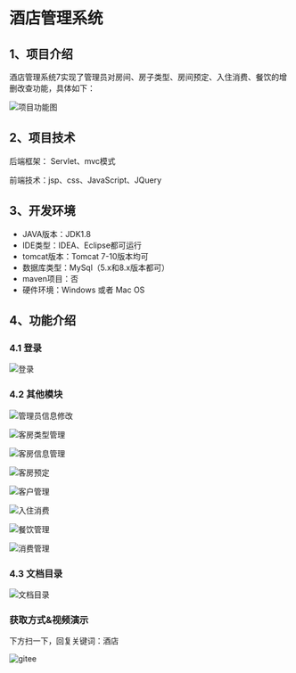 # 酒店管理系统


## 1、项目介绍

酒店管理系统7实现了管理员对房间、房子类型、房间预定、入住消费、餐饮的增删改查功能，具体如下：

![项目功能图](https://project-images-1256969109.cos.ap-chongqing.myqcloud.com/Typora-Images/202208071943226.png)


## 2、项目技术

后端框架： Servlet、mvc模式

前端技术：jsp、css、JavaScript、JQuery

## 3、开发环境

- JAVA版本：JDK1.8
- IDE类型：IDEA、Eclipse都可运行
- tomcat版本：Tomcat 7-10版本均可
- 数据库类型：MySql（5.x和8.x版本都可） 
- maven项目：否
- 硬件环境：Windows 或者 Mac OS


## 4、功能介绍

### 4.1 登录

![登录](https://project-images-1256969109.cos.ap-chongqing.myqcloud.com/Typora-Images/202208071945129.jpg)

### 4.2 其他模块

![管理员信息修改](https://project-images-1256969109.cos.ap-chongqing.myqcloud.com/Typora-Images/202208071945492.jpg)

![客房类型管理](https://project-images-1256969109.cos.ap-chongqing.myqcloud.com/Typora-Images/202208071945239.jpg)

![客房信息管理](https://project-images-1256969109.cos.ap-chongqing.myqcloud.com/Typora-Images/202208071945925.jpg)

![客房预定](https://project-images-1256969109.cos.ap-chongqing.myqcloud.com/Typora-Images/202208071945739.jpg)

![客户管理](https://project-images-1256969109.cos.ap-chongqing.myqcloud.com/Typora-Images/202208071945628.jpg)

![入住消费](https://project-images-1256969109.cos.ap-chongqing.myqcloud.com/Typora-Images/202208071945183.jpg)

![餐饮管理](https://project-images-1256969109.cos.ap-chongqing.myqcloud.com/Typora-Images/202208071945047.jpg)

![消费管理](https://project-images-1256969109.cos.ap-chongqing.myqcloud.com/Typora-Images/202208071945849.jpg)

### 4.3 文档目录

![文档目录](https://project-images-1256969109.cos.ap-chongqing.myqcloud.com/Typora-Images/202208071945689.jpg)

### 获取方式&视频演示

下方扫一下，回复关键词：酒店

![gitee](https://project-images-1256969109.cos.ap-chongqing.myqcloud.com/Typora-Images/202309291447341.png)

